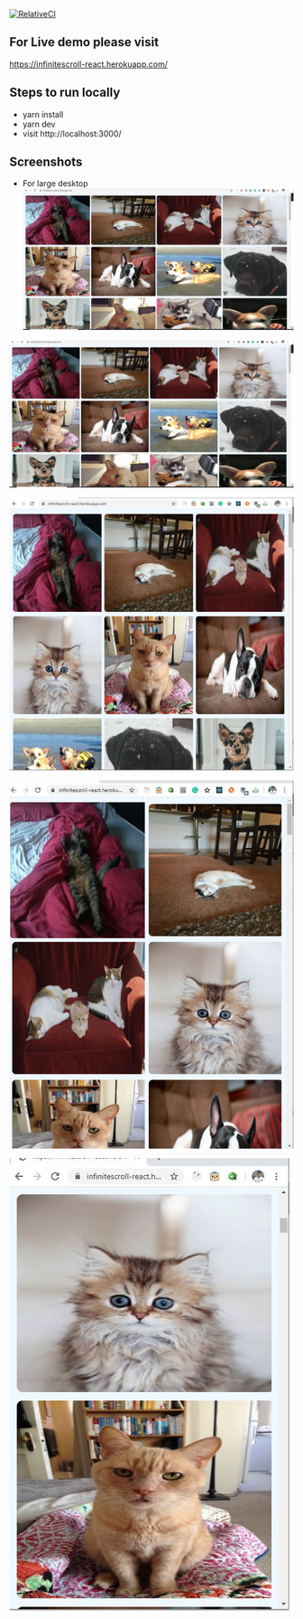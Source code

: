 [![RelativeCI](https://badges.relative-ci.com/badges/Sue3AZmH5EhnJ9zg1ovL?branch=master)](https://app.relative-ci.com/projects/Sue3AZmH5EhnJ9zg1ovL)	



## For Live demo please visit 
https://infinitescroll-react.herokuapp.com/
## Steps to run locally 
* yarn install
* yarn dev
* visit http://localhost:3000/


## Screenshots
* For large desktop
![large](https://github.com/Arunkumar-MS/InfiniteScroll/blob/master/demo/Desktop.JPG)

![dekstop](https://github.com/Arunkumar-MS/InfiniteScroll/blob/master/demo/Desktop.JPG)

![SmallDesktop](https://github.com/Arunkumar-MS/InfiniteScroll/blob/master/demo/SmallDesktop.JPG)

![tablet](https://github.com/Arunkumar-MS/InfiniteScroll/blob/master/demo/Tablet.JPG)

![mobile](https://github.com/Arunkumar-MS/InfiniteScroll/blob/master/demo/Mobile.JPG)
